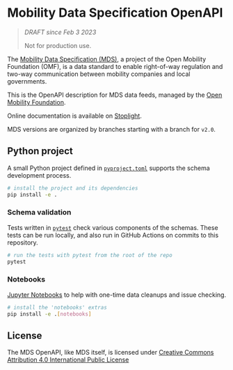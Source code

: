 # Mobility Data Specification OpenAPI

> _DRAFT since Feb 3 2023_
>
> Not for production use.

The [Mobility Data Specification (MDS)](https://github.com/openmobilityfoundation/mobility-data-specification), a project of the Open Mobility Foundation (OMF), is a data standard to enable right-of-way regulation and two-way communication between mobility companies and local governments.

This is the OpenAPI description for MDS data feeds, managed by the [Open Mobility Foundation](https://github.com/openmobilityfoundation).

Online documentation is available on [Stoplight](https://openmobilityfnd.stoplight.io/docs/mds-openapi).

MDS versions are organized by branches starting with a branch for `v2.0`.

## Python project

A small Python project defined in [`pyproject.toml`](./pyproject.toml) supports the schema development process.

```bash
# install the project and its dependencies
pip install -e .
```

### Schema validation

Tests written in [`pytest`](https://pytest.org) check various components of the schemas. These tests can be run locally, and
also run in GitHub Actions on commits to this repository.

```bash
# run the tests with pytest from the root of the repo
pytest
```

### Notebooks

[Jupyter Notebooks](https://jupyter.org/) to help with one-time data cleanups and issue checking.

```bash
# install the 'notebooks' extras
pip install -e .[notebooks]
```

## License

The MDS OpenAPI, like MDS itself, is licensed under [Creative Commons Attribution 4.0 International Public License](../LICENSE)
